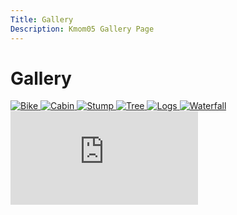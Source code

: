 ```yaml
---
Title: Gallery
Description: Kmom05 Gallery Page
---
```


Gallery
==================

<div class="gallery">
    <a href="%base_url%/image/gallery/bike.jpg">
        <picture>
            <source media="(min-width: 1150px)" srcset="%base_url%/image/gallery/bike.jpg?w=750&h=750&crop-to-fit">
            <source media="(min-width: 799px)" srcset="%base_url%/image/gallery/bike.jpg?w=1000&h=1000&crop-to-fit">
            <img src="%base_url%/image/gallery/bike.jpg?w=500&h=500&crop-to-fit" alt="Bike">
        </picture>
    </a>
    <a href="%base_url%/image/gallery/cabin.jpg">
        <picture>
            <source media="(min-width: 1150px)" srcset="%base_url%/image/gallery/cabin.jpg?w=750&h=750&crop-to-fit">
            <source media="(min-width: 799px)" srcset="%base_url%/image/gallery/cabin.jpg?w=1000&h=1000&crop-to-fit">
            <img src="%base_url%/image/gallery/cabin.jpg?w=500&h=500&crop-to-fit" alt="Cabin">
        </picture>
    </a>
    <a href="%base_url%/image/gallery/stump.jpg">
        <picture>
            <source media="(min-width: 1150px)" srcset="%base_url%/image/gallery/stump.jpg?w=750&h=750&crop-to-fit">
            <source media="(min-width: 799px)" srcset="%base_url%/image/gallery/stump.jpg?w=1000&h=1000&crop-to-fit">
            <img src="%base_url%/image/gallery/stump.jpg?w=500&h=500&crop-to-fit" alt="Stump">
        </picture>
    </a>
    <a href="%base_url%/image/gallery/tree.jpg">
        <picture>
            <source media="(min-width: 1150px)" srcset="%base_url%/image/gallery/tree.jpg?w=750&h=750&crop-to-fit">
            <source media="(min-width: 799px)" srcset="%base_url%/image/gallery/tree.jpg?w=1000&h=1000&crop-to-fit">
            <img src="%base_url%/image/gallery/tree.jpg?w=500&h=500&crop-to-fit" alt="Tree">
        </picture>
    </a>
    <a href="%base_url%/image/gallery/logs.jpg">
        <picture>
            <source media="(min-width: 1150px)" srcset="%base_url%/image/gallery/logs.jpg?w=750&h=750&crop-to-fit">
            <source media="(min-width: 799px)" srcset="%base_url%/image/gallery/logs.jpg?w=1000&h=1000&crop-to-fit">
            <img src="%base_url%/image/gallery/logs.jpg?w=500&h=500&crop-to-fit" alt="Logs">
        </picture>
    </a>
    <a href="%base_url%/image/gallery/waterfall.jpg">
        <picture>
            <source media="(min-width: 1150px)" srcset="%base_url%/image/gallery/waterfall.jpg?w=750&h=750&crop-to-fit">
            <source media="(min-width: 799px)" srcset="%base_url%/image/gallery/waterfall.jpg?w=1000&h=1000&crop-to-fit">
            <img src="%base_url%/image/gallery/waterfall.jpg?w=500&h=500&crop-to-fit" alt="Waterfall">
        </picture>
    </a>
</div>

<div class="embed-container">
    <iframe src="https://www.youtube.com/embed/gCwjLPBqpa0" frameborder="0" allowfullscreen></iframe>
</div>
